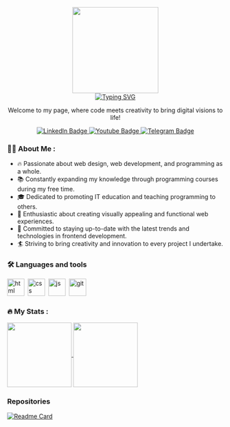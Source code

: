 <div id="header" align="center">
	<img src="https://media.giphy.com/media/1C8bHHJturSx2/giphy.gif" width="200"/> <br/>
	<a href="https://git.io/typing-svg"><img src="https://readme-typing-svg.herokuapp.com?font=Fira+Code&size=29&pause=1000&color=61A7FF&center=true&vCenter=true&width=600&height=40&lines=Hi+there%2C+I'm+Marina+Verkutis!" alt="Typing SVG" /></a>
	<p>Welcome to my page, where code meets creativity to bring digital visions to life!</p>
	<div id="badges">
  		<a href="https://www.linkedin.com/in/marina-verkutis">
    			<img src="https://img.shields.io/badge/LinkedIn-blue?style=for-the-badge&logo=linkedin&logoColor=white" alt="LinkedIn Badge"/>
  		</a>
  		<a href="https://youtube.com/@doit4493?si=kcc9tvU8UTan_jAV">
    			<img src="https://img.shields.io/badge/YouTube-red?style=for-the-badge&logo=youtube&logoColor=white" alt="Youtube Badge"/>
  		</a>
  		<a href="https://t.me/molliTy">
    			<img src="https://img.shields.io/badge/Telegram-blue?style=for-the-badge&logo=telegram&logoColor=white" alt="Telegram Badge"/>
  		</a>
	</div>	
	<img src="https://komarev.com/ghpvc/?username=marina-verkutis&style=flat-square&color=blue" alt=""/>
</div>

### :woman_technologist: About Me :
- :fire: Passionate about web design, web development, and programming as a whole.
- :books: Constantly expanding my knowledge through programming courses during my free time.
- :mortar_board: Dedicated to promoting IT education and teaching programming to others.
- :star2: Enthusiastic about creating visually appealing and functional web experiences.
- :pencil: Committed to staying up-to-date with the latest trends and technologies in frontend development.
- :surfer: Striving to bring creativity and innovation to every project I undertake.

### :hammer_and_wrench: Languages and tools
<img src="https://cdn.jsdelivr.net/gh/devicons/devicon/icons/html5/html5-original.svg" title="html" width="40" height="40"/>&nbsp;
<img src="https://cdn.jsdelivr.net/gh/devicons/devicon/icons/css3/css3-original.svg" title="css" width="40" height="40"/>&nbsp;
<img src="https://cdn.jsdelivr.net/gh/devicons/devicon/icons/javascript/javascript-original.svg" title="js" width="40" height="40"/>&nbsp;
<img src="https://cdn.jsdelivr.net/gh/devicons/devicon/icons/git/git-plain.svg" title="git" width="40" height="40"/>&nbsp;

### :fire: My Stats :
<a href="https://github.com/anuraghazra/github-readme-stats">
  <img height=150 align="center" src="https://github-readme-stats.vercel.app/api?username=marina-verkutis&show_icons=true&theme=transparent&rank_icon=github" />
</a>
<a href="https://github.com/anuraghazra/convoychat">
  <img height=150 align="center" src="https://github-readme-stats.vercel.app/api/top-langs?username=marina-verkutis&layout=compact&&theme=transparent&langs_count=20&card_width=320&hide=pascal,c,c%2B%2B" />
</a>

### Repositories
[![Readme Card](https://github-readme-stats.vercel.app/api/pin/?username=marina-verkutis&repo=noemi-blog&show_owner=true&theme=transparent)](https://github.com/marina-verkutis/noemi-blog)
